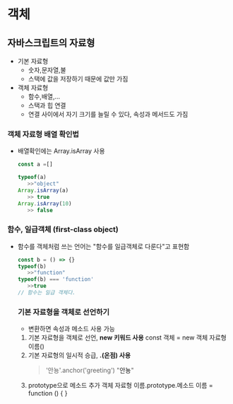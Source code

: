 # 객체

## 자바스크립트의 자료형
   - 기본 자료형
     - 숫자,문자열,불
     - 스택에 값을 저장하기 때문에 값만 가짐
   - 객체 자료형
     - 함수,배열,...
     - 스택과 힙 연결
     - 연결 사이에서 자기 크기를 늘릴 수 있다, 속성과 메서드도 가짐
  
### 객체 자료형 배열 확인법
- 배열확인에는 Array.isArray 사용

   ```javascript
   const a =[]

   typeof(a)
      >>"object"
   Array.isArray(a)
      >> true
   Array.isArray(10)
      >> false

   ```

### 함수, 일급객체 (first-class object)
- 함수를 객체처럼 쓰는 언어는 "함수를 일급객체로 다룬다"고 표현함

   ```javascript 
   const b = () => {}
   typeof(b)
      >>"function"
   typeof(b) === 'function'
      >>true
   // 함수는 일급 객체다.
   ```

   ### 기본 자료형을 객체로 선언하기
   - 변환하면 속성과 메소드 사용 가능

  1. 기본 자료형을 객체로 선언, **new 키워드 사용**
      const 객체 = new 객체 자료형 이름()
  2. 기본 자료형의 일시적 승급, **.(온점) 사용**
      >'안뇽'.anchor('greeting')
      "<a name="greeting">안뇽</a>"
  3. prototype으로 메소드 추가
      객체 자료형 이름.prototype.메소드 이름 = function () { 
      }    